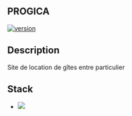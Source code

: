 ## PROGICA 
[![version](https://img.shields.io/badge/version-1.0.0-yellow.svg)](https://semver.org)


## Description
Site de location de gîtes entre particulier

## Stack
* <img src="https://symfony.com/logos/symfony_black_02.png">